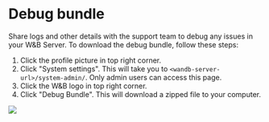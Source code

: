 # Debug bundle

Share logs and other details with the support team to debug any issues in your W&B Server. To download the debug bundle, follow these steps:

1. Click the profile picture in top right corner.
2. Click "System settings". This will take you to `<wandb-server-url>/system-admin/`. Only admin users can access this page.
3. Click the W&B logo in top right corner.
4. Click "Debug Bundle". This will download a zipped file to your computer.

![](/images/hosting/debug_bundle.gif)

